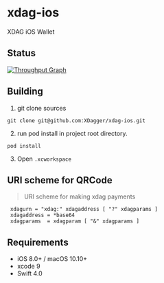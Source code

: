 # xdag-ios
XDAG iOS Wallet 

## Status
[![Throughput Graph](https://graphs.waffle.io/XDagger/xdag-ios/throughput.svg)](https://waffle.io/XDagger/xdag-ios/metrics/throughput)


## Building

1. git clone sources
```
git clone git@github.com:XDagger/xdag-ios.git

```
2. run pod install in project root directory.
```
pod install

```

3. Open `.xcworkspace`


## URI scheme for QRCode 

> URI scheme for making xdag payments

```
 xdagurn = "xdag:" xdagaddress [ "?" xdagparams ]
 xdagaddress = *base64
 xdagparams  = xdagparam [ "&" xdagparams ]

 ```

 ## Requirements

 - iOS 8.0+ / macOS 10.10+ 
 - xcode 9
 - Swift 4.0
